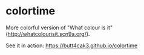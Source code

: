 # colortime
More colorful version of "What colour is it" (http://whatcolourisit.scn9a.org/).

See it in action: https://butt4cak3.github.io/colortime
